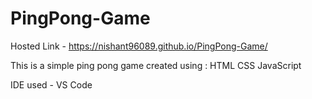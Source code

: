 # PingPong-Game
Hosted Link - https://nishant96089.github.io/PingPong-Game/

This is a simple ping pong game created using :
HTML
CSS
JavaScript

IDE used - VS Code
